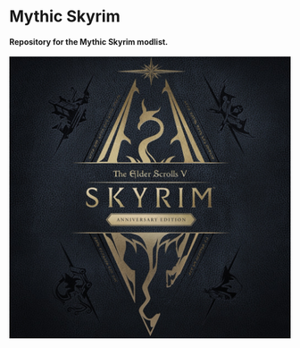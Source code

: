 # Mythic Skyrim
#### Repository for the Mythic Skyrim modlist.
![logo](https://github.com/mythic-mods/mythic-skyrim/blob/main/mythic-skyrim.jpg)
